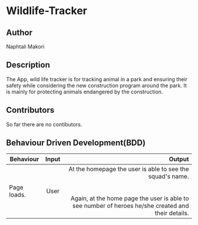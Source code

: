 # Wildlife-Tracker

## Author
Naphtali Makori

## Description
 
The App, wild life tracker is for tracking animal in a park and ensuring their safety while considering the new construction program around the park. It is mainly for protecting animals endangered by the construction. 

## Contributors

So far there are no contibutors.

## Behaviour Driven Development(BDD)
|Behaviour 	           |    Input 	                 |       Output          |
|----------------------------------------------|:-----------------------------------:|-----------------------------:|       
|Page loads.                         |   User                  |At the homepage the user is able to see the squad's name. <br><br><br> Again, at the home page the user is able to see number of heroes he/she created and their details.     |                       |
